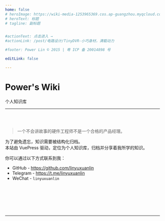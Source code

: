 ```yaml
---
home: false
# heroImage: https://wiki-media-1253965369.cos.ap-guangzhou.myqcloud.com/img/20200314124719.png
# heroText: 标题
# tagline: 副标题


#actionText: 点击进入 →
#actionLink: /post/电路设计/TinyDVR-小巧身材，满载动力

#footer: Power Lin © 2015 | 粤 ICP 备 20014898 号

editLink: false

---
```


# Power's Wiki
个人知识库

---

<br /><br />

> 一个不会讲故事的硬件工程师不是一个合格的产品经理。

为了避免遗忘，知识需要被结构化归档。  
本站由 VuePress 驱动，定位为个人知识库，归档并分享着我所学的知识。

你可以通过以下方式联系到我：  

* GitHub - <https://github.com/linyuxuanlin>
* Telegram - <https://t.me/linyuxuanlin>
* WeChat - `linyuxuanlin`


<br /><br /><br /><br /><br />


---

<Footer/>